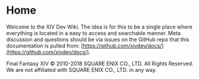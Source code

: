 # Home

Welcome to the XIV Dev Wiki. The idea is for this to be a single place where everything is located in a easy to access and searchable manner. Meta discussion and questions should be via issues on the GitHub repo that this documentation is pulled from: [https://github.com/xivdev/docs/](https://github.com/xivdev/docs/).

Final Fantasy XIV © 2010-2018 SQUARE ENIX CO., LTD. All Rights Reserved. We are not affiliated with SQUARE ENIX CO., LTD. in any way.



